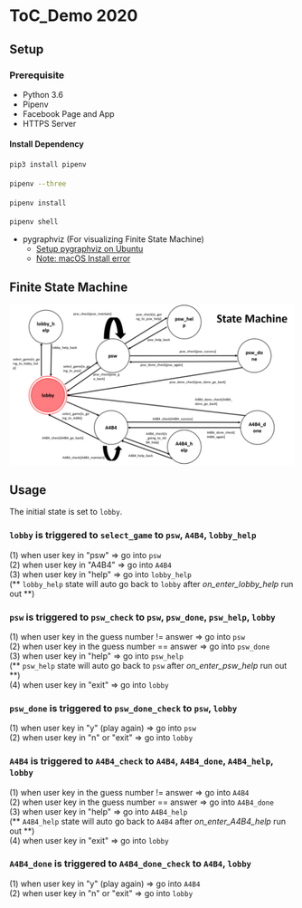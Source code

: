 # ToC_Demo 2020

## Setup

### Prerequisite
* Python 3.6
* Pipenv
* Facebook Page and App
* HTTPS Server

#### Install Dependency
```sh
pip3 install pipenv

pipenv --three

pipenv install

pipenv shell
```

* pygraphviz (For visualizing Finite State Machine)
    * [Setup pygraphviz on Ubuntu](http://www.jianshu.com/p/a3da7ecc5303)
	* [Note: macOS Install error](https://github.com/pygraphviz/pygraphviz/issues/100)  

## Finite State Machine
![fsm](./img/show-fsm.png)

## Usage
The initial state is set to `lobby`.  

### `lobby`  is triggered to `select_game` to `psw`, `A4B4`, `lobby_help`  
(1) when user key in "psw"  => go into `psw`  
(2) when user key in "A4B4" => go into `A4B4`  
(3) when user key in "help" => go into `lobby_help`  
(** `lobby_help`  state will auto go back to `lobby` after *on_enter_lobby_help* run out **)  
	
### `psw`  is triggered to `psw_check` to `psw`, `psw_done`, `psw_help`, `lobby`  
(1) when user key in the guess number != answer  => go into `psw`  
(2) when user key in the guess number == answer  => go into `psw_done`  
(3) when user key in "help"  => go into `psw_help`  
(** `psw_help`  state will auto go back to `psw` after *on_enter_psw_help* run out **)  
(4) when user key in "exit"  => go into `lobby`  

### `psw_done`  is triggered to `psw_done_check` to `psw`, `lobby`   
(1) when user key in "y" (play again)  => go into `psw`  
(2) when user key in "n" or "exit"     => go into `lobby`  

### `A4B4`  is triggered to `A4B4_check` to `A4B4`, `A4B4_done`, `A4B4_help`, `lobby`  
(1) when user key in the guess number != answer  => go into `A4B4`  
(2) when user key in the guess number == answer  => go into `A4B4_done`  
(3) when user key in "help"  => go into `A4B4_help`  
(** `A4B4_help`  state will auto go back to `A4B4` after *on_enter_A4B4_help* run out **)  
(4) when user key in "exit"  => go into `lobby`  

### `A4B4_done`  is triggered to `A4B4_done_check` to `A4B4`, `lobby`   
(1) when user key in "y" (play again)  => go into `A4B4`  
(2) when user key in "n" or "exit"     => go into `lobby`  

